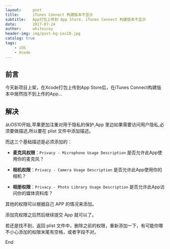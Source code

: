 ```yaml
---
layout:     post
title:      iTunes Connect 构建版本不显示
subtitle:   App打包上传到 App Store, iTunes Connect 构建版本不显示
date:       2017-07-24
author:     whiteicey
header-img: img/post-bg-ios10.jpg
catalog: true
tags:
    - iOS
    - Xcode
---
```



## 前言

今天新项目上架，在Xcode打包上传到App Store后，在iTunes Connect构建版本中居然找不到上传的App...

## 解决

从iOS10开始,苹果更加注重对用于隐私的保护,App 里边如果需要访问用户隐私,必须要做描述,所以要在 plist 文件中添加描述。

而这三个基础描述是必须添加的：

- **麦克风权限**：`Privacy - Microphone Usage Description` 是否允许此App使用你的麦克风？

- **相机权限**：`Privacy - Camera Usage Description` 是否允许此App使用你的相机？

- **相册权限**：`Privacy - Photo Library Usage Description` 是否允许此App访问你的媒体资料库？


其他的权限可以根据自己 APP 的情况来添加。

添加完权限之后然后继续提交 App 就可以了。

若还是找不到，返回 plist 文件中，删除之前的权限，重新添加一下，有可能你哪不小心添加的权限末尾有空格，或者字段不对。

End